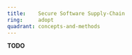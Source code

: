 ```yaml
---
title:    Secure Software Supply-Chain  
ring:     adopt  
quadrant: concepts-and-methods
---
```


**TODO**

